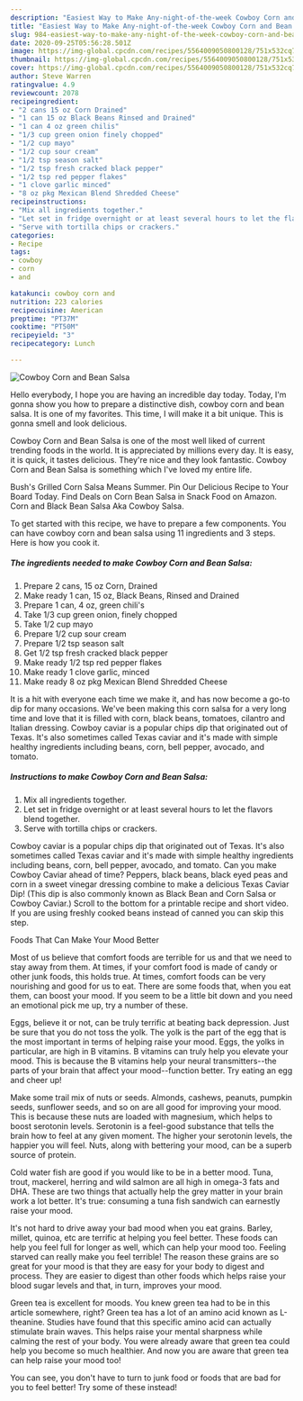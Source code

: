 ```yaml
---
description: "Easiest Way to Make Any-night-of-the-week Cowboy Corn and Bean Salsa"
title: "Easiest Way to Make Any-night-of-the-week Cowboy Corn and Bean Salsa"
slug: 984-easiest-way-to-make-any-night-of-the-week-cowboy-corn-and-bean-salsa
date: 2020-09-25T05:56:28.501Z
image: https://img-global.cpcdn.com/recipes/5564009050800128/751x532cq70/cowboy-corn-and-bean-salsa-recipe-main-photo.jpg
thumbnail: https://img-global.cpcdn.com/recipes/5564009050800128/751x532cq70/cowboy-corn-and-bean-salsa-recipe-main-photo.jpg
cover: https://img-global.cpcdn.com/recipes/5564009050800128/751x532cq70/cowboy-corn-and-bean-salsa-recipe-main-photo.jpg
author: Steve Warren
ratingvalue: 4.9
reviewcount: 2078
recipeingredient:
- "2 cans 15 oz Corn Drained"
- "1 can 15 oz Black Beans Rinsed and Drained"
- "1 can 4 oz green chilis"
- "1/3 cup green onion finely chopped"
- "1/2 cup mayo"
- "1/2 cup sour cream"
- "1/2 tsp season salt"
- "1/2 tsp fresh cracked black pepper"
- "1/2 tsp red pepper flakes"
- "1 clove garlic minced"
- "8 oz pkg Mexican Blend Shredded Cheese"
recipeinstructions:
- "Mix all ingredients together."
- "Let set in fridge overnight or at least several hours to let the flavors blend together."
- "Serve with tortilla chips or crackers."
categories:
- Recipe
tags:
- cowboy
- corn
- and

katakunci: cowboy corn and 
nutrition: 223 calories
recipecuisine: American
preptime: "PT37M"
cooktime: "PT50M"
recipeyield: "3"
recipecategory: Lunch

---
```



![Cowboy Corn and Bean Salsa](https://img-global.cpcdn.com/recipes/5564009050800128/751x532cq70/cowboy-corn-and-bean-salsa-recipe-main-photo.jpg)

Hello everybody, I hope you are having an incredible day today. Today, I'm gonna show you how to prepare a distinctive dish, cowboy corn and bean salsa. It is one of my favorites. This time, I will make it a bit unique. This is gonna smell and look delicious.

Cowboy Corn and Bean Salsa is one of the most well liked of current trending foods in the world. It is appreciated by millions every day. It is easy, it is quick, it tastes delicious. They're nice and they look fantastic. Cowboy Corn and Bean Salsa is something which I've loved my entire life.

Bush&#39;s Grilled Corn Salsa Means Summer. Pin Our Delicious Recipe to Your Board Today. Find Deals on Corn Bean Salsa in Snack Food on Amazon. Corn and Black Bean Salsa Aka Cowboy Salsa.


To get started with this recipe, we have to prepare a few components. You can have cowboy corn and bean salsa using 11 ingredients and 3 steps. Here is how you cook it.

<!--inarticleads1-->

##### The ingredients needed to make Cowboy Corn and Bean Salsa:

1. Prepare 2 cans, 15 oz Corn, Drained
1. Make ready 1 can, 15 oz, Black Beans, Rinsed and Drained
1. Prepare 1 can, 4 oz, green chili&#39;s
1. Take 1/3 cup green onion, finely chopped
1. Take 1/2 cup mayo
1. Prepare 1/2 cup sour cream
1. Prepare 1/2 tsp season salt
1. Get 1/2 tsp fresh cracked black pepper
1. Make ready 1/2 tsp red pepper flakes
1. Make ready 1 clove garlic, minced
1. Make ready 8 oz pkg Mexican Blend Shredded Cheese


It is a hit with everyone each time we make it, and has now become a go-to dip for many occasions. We&#39;ve been making this corn salsa for a very long time and love that it is filled with corn, black beans, tomatoes, cilantro and Italian dressing. Cowboy caviar is a popular chips dip that originated out of Texas. It&#39;s also sometimes called Texas caviar and it&#39;s made with simple healthy ingredients including beans, corn, bell pepper, avocado, and tomato. 

<!--inarticleads2-->

##### Instructions to make Cowboy Corn and Bean Salsa:

1. Mix all ingredients together.
1. Let set in fridge overnight or at least several hours to let the flavors blend together.
1. Serve with tortilla chips or crackers.


Cowboy caviar is a popular chips dip that originated out of Texas. It&#39;s also sometimes called Texas caviar and it&#39;s made with simple healthy ingredients including beans, corn, bell pepper, avocado, and tomato. Can you make Cowboy Caviar ahead of time? Peppers, black beans, black eyed peas and corn in a sweet vinegar dressing combine to make a delicious Texas Caviar Dip! (This dip is also commonly known as Black Bean and Corn Salsa or Cowboy Caviar.) Scroll to the bottom for a printable recipe and short video. If you are using freshly cooked beans instead of canned you can skip this step. 

Foods That Can Make Your Mood Better


Most of us believe that comfort foods are terrible for us and that we need to stay away from them. At times, if your comfort food is made of candy or other junk foods, this holds true. At times, comfort foods can be very nourishing and good for us to eat. There are some foods that, when you eat them, can boost your mood. If you seem to be a little bit down and you need an emotional pick me up, try a number of these.

Eggs, believe it or not, can be truly terrific at beating back depression. Just be sure that you do not toss the yolk. The yolk is the part of the egg that is the most important in terms of helping raise your mood. Eggs, the yolks in particular, are high in B vitamins. B vitamins can truly help you elevate your mood. This is because the B vitamins help your neural transmitters--the parts of your brain that affect your mood--function better. Try eating an egg and cheer up!

Make some trail mix of nuts or seeds. Almonds, cashews, peanuts, pumpkin seeds, sunflower seeds, and so on are all good for improving your mood. This is because these nuts are loaded with magnesium, which helps to boost serotonin levels. Serotonin is a feel-good substance that tells the brain how to feel at any given moment. The higher your serotonin levels, the happier you will feel. Nuts, along with bettering your mood, can be a superb source of protein.

Cold water fish are good if you would like to be in a better mood. Tuna, trout, mackerel, herring and wild salmon are all high in omega-3 fats and DHA. These are two things that actually help the grey matter in your brain work a lot better. It's true: consuming a tuna fish sandwich can earnestly raise your mood. 

It's not hard to drive away your bad mood when you eat grains. Barley, millet, quinoa, etc are terrific at helping you feel better. These foods can help you feel full for longer as well, which can help your mood too. Feeling starved can really make you feel terrible! The reason these grains are so great for your mood is that they are easy for your body to digest and process. They are easier to digest than other foods which helps raise your blood sugar levels and that, in turn, improves your mood.

Green tea is excellent for moods. You knew green tea had to be in this article somewhere, right? Green tea has a lot of an amino acid known as L-theanine. Studies have found that this specific amino acid can actually stimulate brain waves. This helps raise your mental sharpness while calming the rest of your body. You were already aware that green tea could help you become so much healthier. And now you are aware that green tea can help raise your mood too!

You can see, you don't have to turn to junk food or foods that are bad for you to feel better! Try some of these instead!


